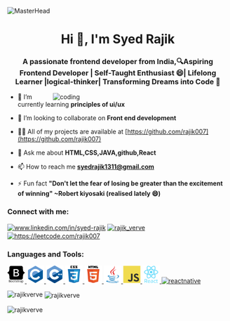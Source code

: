 ![MasterHead](https://pbs.twimg.com/media/EfSnekYWkAEs6mu?format=jpg&name=900x900)
<h1 align="center">Hi 👋, I'm Syed Rajik</h1>
<h3 align="center">A passionate frontend developer from India,🔍Aspiring Frontend Developer | Self-Taught Enthusiast 😄| Lifelong Learner |logical-thinker| Transforming Dreams into Code 🚀</h3>
<img align="right" alt="coding" width="400" src="https://camo.githubusercontent.com/19db51af5f90f1b152bc0b9078f5fe97053955be5074f03f17019c70345bdcdb/68747470733a2f2f6d69726f2e6d656469756d2e636f6d2f6d61782f313336302f302a37513379765349765f7430696f4a2d5a2e676966">


- 🌱 I’m currently learning **principles of ui/ux**

- 👯 I’m looking to collaborate on **Front end development**

- 👨‍💻 All of my projects are available at [https://github.com/rajik007](https://github.com/rajik007)

- 💬 Ask me about **HTML,CSS,JAVA,github,React**

- 📫 How to reach me **syedrajik1311@gmail.com**

- ⚡ Fun fact **"Don't let the fear of losing be greater than the excitement of winning" ~Robert kiyosaki (realised lately 😄)**

<h3 align="left">Connect with me:</h3>
<p align="left">
<a href="https://linkedin.com/in/www.linkedin.com/in/syed-rajik" target="blank"><img align="center" src="https://raw.githubusercontent.com/rahuldkjain/github-profile-readme-generator/master/src/images/icons/Social/linked-in-alt.svg" alt="www.linkedin.com/in/syed-rajik" height="30" width="40" /></a>
<a href="https://instagram.com/rajik_verve" target="blank"><img align="center" src="https://raw.githubusercontent.com/rahuldkjain/github-profile-readme-generator/master/src/images/icons/Social/instagram.svg" alt="rajik_verve" height="30" width="40" /></a>
<a href="https://www.leetcode.com/https://leetcode.com/rajik007" target="blank"><img align="center" src="https://raw.githubusercontent.com/rahuldkjain/github-profile-readme-generator/master/src/images/icons/Social/leet-code.svg" alt="https://leetcode.com/rajik007" height="30" width="40" /></a>
</p>

<h3 align="left">Languages and Tools:</h3>
<p align="left"> <a href="https://getbootstrap.com" target="_blank" rel="noreferrer"> <img src="https://raw.githubusercontent.com/devicons/devicon/master/icons/bootstrap/bootstrap-plain-wordmark.svg" alt="bootstrap" width="40" height="40"/> </a> <a href="https://www.cprogramming.com/" target="_blank" rel="noreferrer"> <img src="https://raw.githubusercontent.com/devicons/devicon/master/icons/c/c-original.svg" alt="c" width="40" height="40"/> </a> <a href="https://www.w3schools.com/cpp/" target="_blank" rel="noreferrer"> <img src="https://raw.githubusercontent.com/devicons/devicon/master/icons/cplusplus/cplusplus-original.svg" alt="cplusplus" width="40" height="40"/> </a> <a href="https://www.w3schools.com/css/" target="_blank" rel="noreferrer"> <img src="https://raw.githubusercontent.com/devicons/devicon/master/icons/css3/css3-original-wordmark.svg" alt="css3" width="40" height="40"/> </a> <a href="https://www.w3.org/html/" target="_blank" rel="noreferrer"> <img src="https://raw.githubusercontent.com/devicons/devicon/master/icons/html5/html5-original-wordmark.svg" alt="html5" width="40" height="40"/> </a> <a href="https://www.java.com" target="_blank" rel="noreferrer"> <img src="https://raw.githubusercontent.com/devicons/devicon/master/icons/java/java-original.svg" alt="java" width="40" height="40"/> </a> <a href="https://developer.mozilla.org/en-US/docs/Web/JavaScript" target="_blank" rel="noreferrer"> <img src="https://raw.githubusercontent.com/devicons/devicon/master/icons/javascript/javascript-original.svg" alt="javascript" width="40" height="40"/> </a> <a href="https://reactjs.org/" target="_blank" rel="noreferrer"> <img src="https://raw.githubusercontent.com/devicons/devicon/master/icons/react/react-original-wordmark.svg" alt="react" width="40" height="40"/> </a> <a href="https://reactnative.dev/" target="_blank" rel="noreferrer"> <img src="https://reactnative.dev/img/header_logo.svg" alt="reactnative" width="40" height="40"/> </a> </p>

<p><img align="left" src="https://github-readme-stats.vercel.app/api/top-langs?username=rajik007&show_icons=true&locale=en&layout=compact" alt="rajikverve" /></p>

<p>&nbsp;<img align="center" src="https://github-readme-stats.vercel.app/api?username=rajik007&show_icons=true&locale=en" alt="rajikverve" /></p>

<p><img align="center" src="https://github-readme-streak-stats.herokuapp.com/?user=rajik007&" alt="rajikverve" /></p>
